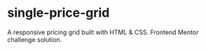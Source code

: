 # single-price-grid
A responsive pricing grid built with HTML &amp; CSS. Frontend Mentor challenge solution.

